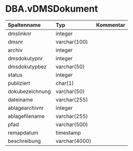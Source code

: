 # DBA.vDMSDokument

|Spaltenname|Typ|Kommentar|
|:----------|:--|:--------|
|dmslinknr|integer||
|dmsnr|varchar(100)||
|archiv|integer||
|dmsdokutypnr|integer||
|dmsdokutypbez|varchar(50)||
|status|integer||
|publiziert|char(1)||
|dokubezeichnung|varchar(50)||
|dateiname|varchar(255)||
|ablagearchivnr|integer||
|ablagefilename|varchar(255)||
|pfad|varchar(500)||
|remapdatum|timestamp||
|beschreibung|varchar(4000)||
